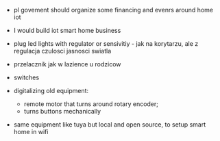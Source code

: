 * pl govement should organize some financing and evenrs around home iot
* I would build iot smart home business
* plug led lights with regulator or sensivitiy - jak na korytarzu, ale z regulacja czulosci jasnosci swiatla
* przelacznik jak w lazience u rodzicow
* switches

* digitalizing old equipment:
  * remote motor that turns around rotary encoder;
  * turns buttons mechanically
 
* same equipment like tuya but local and open source, to setup smart home in wifi

